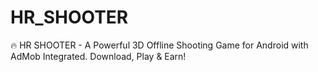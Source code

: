 # HR_SHOOTER
🔥 HR SHOOTER - A Powerful 3D Offline Shooting Game for Android with AdMob Integrated. Download, Play &amp; Earn!
